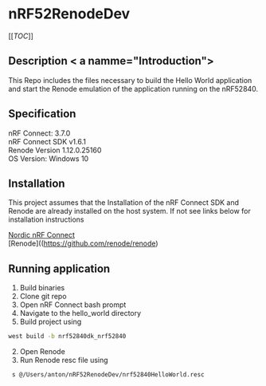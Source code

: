 # nRF52RenodeDev
[[_TOC_]]

## Description < a namme="Introduction"></a>
This Repo includes the files necessary to build the Hello World application and
start the Renode emulation of the application running on the nRF52840.

## Specification
nRF Connect: 3.7.0<br>
nRF Connect SDK v1.6.1<br>
Renode Version 1.12.0.25160<br>
OS Version: Windows 10<br>

## Installation

This project assumes that the Installation of the nRF Connect SDK and Renode are
already installed on the host system. If not see links below for installation
instructions

[Nordic nRF Connect](https://developer.nordicsemi.com/nRF_Connect_SDK/doc/latest/nrf/gs_assistant.html#gs-assistant)<br>
[Renode]((https://github.com/renode/renode)<br>

## Running application

1. Build binaries
  1. Clone git repo
  2. Open nRF Connect bash prompt
  3. Navigate to the hello_world directory
  4. Build project using
  ```sh
  west build -b nrf52840dk_nrf52840
  ```
2. Open Renode
3. Run Renode resc file using
```sh
 s @/Users/anton/nRF52RenodeDev/nrf52840HelloWorld.resc
 ```
